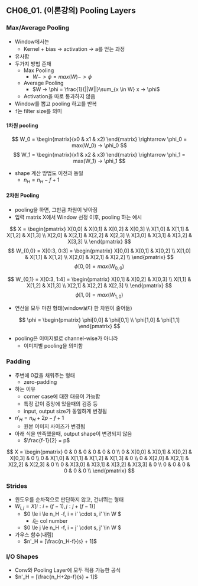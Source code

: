 ## CH06_01. (이론강의) Pooling Layers

### Max/Average Pooling
- Window에서는
  - Kernel + bias -> activation -> a를 얻는 과정
- 유사함
- 두가지 방법 존재
  - Max Pooling
    - $W -> \phi = max(W) -> \phi$
  - Average Pooling
    - $W -> \phi = \frac{1}{||W||}\sum_{x \in W} x -> \phi$
  - Activation을 따로 통과하지 않음
- Window를 뽑고 pooling 하고를 반복
- `f`는 filter size를 의미

#### 1차원 pooling
$$
W_0 = \begin{matrix}(x0 & x1 & x2) \end{matrix} \rightarrow \phi_0 = max(W_0) -> \phi_0
$$
$$
W_1 = \begin{matrix}(x1 & x2 & x3) \end{matrix} \rightarrow \phi_1 = max(W_1) -> \phi_1
$$
- shape 계산 방법도 이전과 동일
  - $n_H = n_H - f + 1$

#### 2차원 Pooling
- pooling을 하면, 그만큼 차원이 낮아짐
- 입력 matrix X에서 Window 선정 이후, pooling 하는 예시

$$
X = \begin{pmatrix}
X[0,0] & X[0,1] & X[0,2] & X[0,3] \\
X[1,0] & X[1,1] & X[1,2] & X[1,3] \\
X[2,0] & X[2,1] & X[2,2] & X[2,3] \\
X[3,0] & X[3,1] & X[3,2] & X[3,3] \\
\end{pmatrix}
$$
$$
W_{0,0} = X[0:3, 0:3] = \begin{pmatrix}
X[0,0] & X[0,1] & X[0,2] \\
X[1,0] & X[1,1] & X[1,2] \\
X[2,0] & X[2,1] & X[2,2] \\
\end{pmatrix}
$$
$$
\phi[0,0] = max(W_{0,0})
$$

$$
W_{0,1} = X[0:3, 1:4] = \begin{pmatrix}
X[0,1] & X[0,2] & X[0,3] \\
X[1,1] & X[1,2] & X[1,3] \\
X[2,1] & X[2,2] & X[2,3] \\
\end{pmatrix}
$$
$$
\phi[1,0] = max(W_{1,0})
$$

- 연산을 모두 마친 형태(window보다 한 차원이 줄어듦)

$$
\phi = \begin{pmatrix}
  \phi[0,0] & \phi[0,1] \\
  \phi[1,0] & \phi[1,1]
\end{pmatrix}
$$

- pooling은 이미지별로 channel-wise가 아니라
  - 이미지별 pooling을 의미함

### Padding
- 주변에 0값을 채워주는 형태
  - zero-padding
- 하는 이유
  - corner case에 대한 대응이 가능함
  - 특정 값이 중앙에 있을때의 검증 등
  - input, output size가 동일하게 변경됨
- $n'_H = n_H + 2p - f + 1$
  - 원본 이미지 사이즈가 변경됨
- 아래 식을 만족했을때, output shape이 변경되지 않음
  - $\frac{f-1}{2} = p$

$$
X = \begin{pmatrix}
0 & 0 & 0 & 0 & 0 & 0 \\
0 & X[0,0] & X[0,1] & X[0,2] & X[0,3] & 0 \\
0 & X[1,0] & X[1,1] & X[1,2] & X[1,3] & 0 \\
0 & X[2,0] & X[2,1] & X[2,2] & X[2,3] & 0 \\
0 & X[3,0] & X[3,1] & X[3,2] & X[3,3] & 0 \\
0 & 0 & 0 & 0 & 0 & 0 \\
\end{pmatrix}
$$

### Strides
- 윈도우를 순차적으로 판단하지 않고, 건너뛰는 형태
- $W_{i,j} = X[i:i+(f-1), j:j+(f-1)]$
  - $0 \le i \le n_H -f, i = i' \cdot s, i' \in W $
    - $i$는 col number
  - $0 \le j \le n_H -f, i = j' \cdot s, j' \in W $
- 가우스 함수(내림)
  - $n'_H = [\frac{n_H-f}{s} + 1]$

### I/O Shapes
- Conv와 Pooling Layer에 모두 적용 가능한 공식
- $n'_H = [\frac{n_H+2p-f}{s} + 1]$
